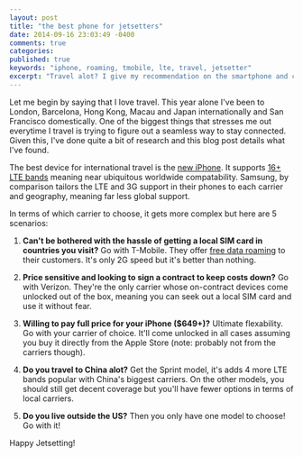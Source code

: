 ```yaml
---
layout: post
title: "the best phone for jetsetters"
date: 2014-09-16 23:03:49 -0400
comments: true
categories:
published: true
keywords: "iphone, roaming, tmobile, lte, travel, jetsetter"
excerpt: "Travel alot? I give my recommendation on the smartphone and carrier you should choose."
---
```


Let me begin by saying that I love travel. This year alone I've been to London, Barcelona, Hong Kong, Macau and Japan internationally and San Francisco domestically. One of the biggest things that stresses me out everytime I travel is trying to figure out a seamless way to stay connected. Given this, I've done quite a bit of research and this blog post details what I've found.

The best device for international travel is the <a href='http://www.apple.com/iphone-6/' target='_blank'>new iPhone</a>. It supports <a href='http://www.apple.com/iphone/LTE/' target='_blank'>16+ LTE bands</a> meaning near ubiquitous worldwide compatability. Samsung, by comparison tailors the LTE and 3G support in their phones to each carrier and geography, meaning far less global support.

In terms of which carrier to choose, it gets more complex but here are 5 scenarios:

1. **Can't be bothered with the hassle of getting a local SIM card in countries you visit?**
Go with T-Mobile. They offer <a href='http://www.t-mobile.com/cell-phone-plans/simple-choice-international-plan-countries.html' target='_blank'>free data roaming</a> to their customers. It's only 2G speed but it's better than nothing.

2. **Price sensitive and looking to sign a contract to keep costs down?**
Go with Verizon. They're the only carrier whose on-contract devices come unlocked out of the box, meaning you can seek out a local SIM card and use it without fear.

3. **Willing to pay full price for your iPhone ($649+)?**
Ultimate flexability. Go with your carrier of choice. It'll come unlocked in all cases assuming you buy it directly from the Apple Store (note: probably not from the carriers though).

4. **Do you travel to China alot?**
Get the Sprint model, it's adds 4 more LTE bands popular with China's biggest carriers. On the other models, you should still get decent coverage but you'll have fewer options in terms of local carriers.

5. **Do you live outside the US?**
Then you only have one model to choose! Go with it!

Happy Jetsetting!